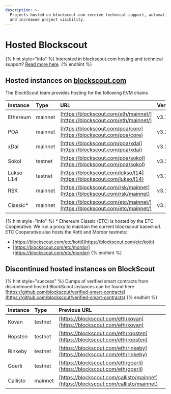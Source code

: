 ```yaml
---
description: >-
  Projects hosted on blockscout.com receive technical support, automatic updates
  and increased project visibility.
---
```


# Hosted Blockscout

{% hint style="info" %}
Interested in blockscout.com hosting and technical support? [Read more here](../../for-projects/your-chain-on-blockscout.com.md).
{% endhint %}

## Hosted instances on [blockscout.com](http://blockscout.com)

The BlockScout team provides hosting for the following EVM chains

| Instance | Type | URL | Version |
| :--- | :--- | :--- | :--- |
| Ethereum | mainnet | [https://blockscout.com/eth/mainnet/](https://blockscout.com/eth/mainnet/) | v3.1.3 |
| POA | mainnet | [https://blockscout.com/poa/core](https://blockscout.com/poa/core) | v3.2.0 |
| xDai | mainnet | [https://blockscout.com/poa/xdai](https://blockscout.com/poa/xdai) | v3.2.0 |
| Sokol | testnet | [https://blockscout.com/poa/sokol](https://blockscout.com/poa/sokol) | v3.2.0 |
| Lukso L14 | testnet | [https://blockscout.com/lukso/l14](https://blockscout.com/lukso/l14) | v3.1.3 |
| RSK | mainnet | [https://blockscout.com/rsk/mainnet](https://blockscout.com/rsk/mainnet) | v3.1.3 |
| Classic\* | mainnet | [https://blockscout.com/etc/mainnet/](https://blockscout.com/etc/mainnet/) | v3.1.1 |

{% hint style="info" %}
\* Ethereum Classic \(ETC\) is hosted by the ETC Cooperative. We run a proxy to maintain the current blockscout based-url. ETC Cooperative also hosts the Kotti and Mordor testnets:

* [https://blockscout.com/etc/kotti](https://blockscout.com/etc/kotti)
* [https://blockscout.com/etc/mordor](https://blockscout.com/etc/mordor)
{% endhint %}

## Discontinued hosted instances on BlockScout

{% hint style="success" %}
Dumps of verified smart contracts from discontinued hosted BlockScout instances can be found here [https://github.com/blockscout/verified-smart-contracts](https://github.com/blockscout/verified-smart-contracts)
{% endhint %}

| Instance | Type | Previous URL |
| :--- | :--- | :--- |
| Kovan | testnet | [https://blockscout.com/eth/kovan](https://blockscout.com/eth/kovan) |
| Ropsten | testnet | [https://blockscout.com/eth/ropsten](https://blockscout.com/eth/ropsten) |
| Rinkeby | testnet | [https://blockscout.com/eth/rinkeby](https://blockscout.com/eth/rinkeby) |
| Goerli | testnet | [https://blockscout.com/eth/goerli](https://blockscout.com/eth/goerli) |
| Callisto | mainnet | [https://blockscout.com/callisto/mainnet](https://blockscout.com/callisto/mainnet) |

